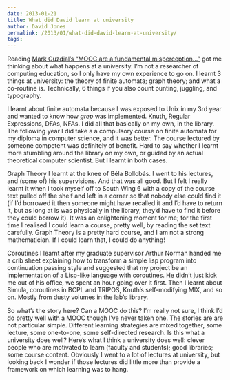 ```yaml
---
date: 2013-01-21
title: What did David learn at university
author: David Jones
permalink: /2013/01/what-did-david-learn-at-university/
tags:
---
```

Reading [Mark Guzdial&#8217;s &#8220;MOOC are a fundamental misperception&#8230;&#8221;][1] got me thinking about what happens at a university. I&#8217;m not a researcher of computing education, so I only have my own experience to go on. I learnt 3 things at university: the theory of finite automata; graph theory; and what a co-routine is. Technically, 6 things if you also count punting, juggling, and typography.

I learnt about finite automata because I was exposed to Unix in my 3rd year and wanted to know how *grep* was implemented. Knuth, Regular Expressions, DFAs, NFAs. I did all that basically on my own, in the library. The following year I did take a a compulsory course on finite automata for my diploma in computer science, and it was better. The course lectured by someone competent was definitely of benefit. Hard to say whether I learnt more stumbling around the library on my own, or guided by an actual theoretical computer scientist. But I learnt in both cases.

Graph Theory I learnt at the knee of Béla Bollobás. I went to his lectures, and (some of) his supervisions. And that was all good. But I felt I really learnt it when I took myself off to South Wing 6 with a copy of the course text pulled off the shelf and left in a corner so that nobody else could find it (if I&#8217;d borrowed it then someone might have recalled it and I&#8217;d have to return it, but as long at is was physically in the library, they&#8217;d have to find it before they could borrow it). It was an enlightening moment for me; for the first time I realised I could learn a course, pretty well, by reading the set text carefully. Graph Theory is a pretty hard course, and I am not a strong mathematician. If I could learn that, I could do anything!

Coroutines I learnt after my graduate supervisor Arthur Norman handed me a crib sheet explaining how to transform a simple lisp program into continuation passing style and suggested that my project be an implementation of a Lisp-like language with coroutines. He didn&#8217;t just kick me out of his office, we spent an hour going over it first. Then I learnt about Simula, coroutines in BCPL and TRIPOS, Knuth&#8217;s self-modifying MIX, and so on. Mostly from dusty volumes in the lab&#8217;s library.

So what&#8217;s the story here? Can a MOOC do this? I&#8217;m really not sure, I think I&#8217;d do pretty well with a MOOC though I&#8217;ve never taken one. The stories are are not particular simple. Different learning strategies are mixed together, some lecture, some one-to-one, some self-directed research. Is this what a university does well? Here&#8217;s what I think a university does well: clever people who are motivated to learn (faculty and students); good libraries; some course content. Obviously I went to a lot of lectures at university, but looking back I wonder if those lectures did little more than provide a framework on which learning was to hang.

 [1]: http://computinged.wordpress.com/2013/01/04/moocs-are-a-fundamental-misperception-of-how-learning-works/
